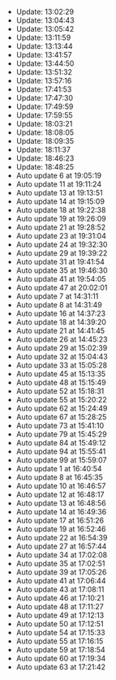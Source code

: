 - Update: 13:02:29
- Update: 13:04:43
- Update: 13:05:42
- Update: 13:11:59
- Update: 13:13:44
- Update: 13:41:57
- Update: 13:44:50
- Update: 13:51:32
- Update: 13:57:16
- Update: 17:41:53
- Update: 17:47:30
- Update: 17:49:59
- Update: 17:59:55
- Update: 18:03:21
- Update: 18:08:05
- Update: 18:09:35
- Update: 18:11:37
- Update: 18:46:23
- Update: 18:48:25
- Auto update 6 at 19:05:19
- Auto update 11 at 19:11:24
- Auto update 13 at 19:13:51
- Auto update 14 at 19:15:09
- Auto update 18 at 19:22:38
- Auto update 19 at 19:26:09
- Auto update 21 at 19:28:52
- Auto update 23 at 19:31:04
- Auto update 24 at 19:32:30
- Auto update 29 at 19:39:22
- Auto update 31 at 19:41:54
- Auto update 35 at 19:46:30
- Auto update 41 at 19:54:05
- Auto update 47 at 20:02:01
- Auto update 7 at 14:31:11
- Auto update 8 at 14:31:49
- Auto update 16 at 14:37:23
- Auto update 18 at 14:39:20
- Auto update 21 at 14:41:45
- Auto update 26 at 14:45:23
- Auto update 29 at 15:02:39
- Auto update 32 at 15:04:43
- Auto update 33 at 15:05:28
- Auto update 45 at 15:13:35
- Auto update 48 at 15:15:49
- Auto update 52 at 15:18:31
- Auto update 55 at 15:20:22
- Auto update 62 at 15:24:49
- Auto update 67 at 15:28:25
- Auto update 73 at 15:41:10
- Auto update 79 at 15:45:29
- Auto update 84 at 15:49:12
- Auto update 94 at 15:55:41
- Auto update 99 at 15:59:07
- Auto update 1 at 16:40:54
- Auto update 8 at 16:45:35
- Auto update 10 at 16:46:57
- Auto update 12 at 16:48:17
- Auto update 13 at 16:48:56
- Auto update 14 at 16:49:36
- Auto update 17 at 16:51:26
- Auto update 19 at 16:52:46
- Auto update 22 at 16:54:39
- Auto update 27 at 16:57:44
- Auto update 34 at 17:02:08
- Auto update 35 at 17:02:51
- Auto update 39 at 17:05:26
- Auto update 41 at 17:06:44
- Auto update 43 at 17:08:11
- Auto update 46 at 17:10:21
- Auto update 48 at 17:11:27
- Auto update 49 at 17:12:13
- Auto update 50 at 17:12:51
- Auto update 54 at 17:15:33
- Auto update 55 at 17:16:15
- Auto update 59 at 17:18:54
- Auto update 60 at 17:19:34
- Auto update 63 at 17:21:42
